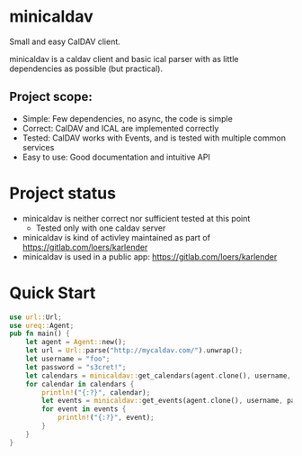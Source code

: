 # minicaldav

Small and easy CalDAV client.

minicaldav is a caldav client and basic ical parser with as little dependencies as possible (but practical).

## Project scope:
- Simple: Few dependencies, no async, the code is simple
- Correct: CalDAV and ICAL are implemented correctly
- Tested: CalDAV works with Events, and is tested with multiple common services
- Easy to use: Good documentation and intuitive API

# Project status
- minicaldav is neither correct nor sufficient tested at this point
    - Tested only with one caldav server
- minicaldav is kind of activley maintained as part of https://gitlab.com/loers/karlender
- minicaldav is used in a public app: https://gitlab.com/loers/karlender

# Quick Start

```rust
use url::Url;
use ureq::Agent;
pub fn main() {
    let agent = Agent::new();
    let url = Url::parse("http://mycaldav.com/").unwrap();
    let username = "foo";
    let password = "s3cret!";
    let calendars = minicaldav::get_calendars(agent.clone(), username, password, &url).unwrap();
    for calendar in calendars {
        println!("{:?}", calendar);
        let events = minicaldav::get_events(agent.clone(), username, password, &calendar).unwrap();
        for event in events {
            println!("{:?}", event);
        }
    }
}
```
